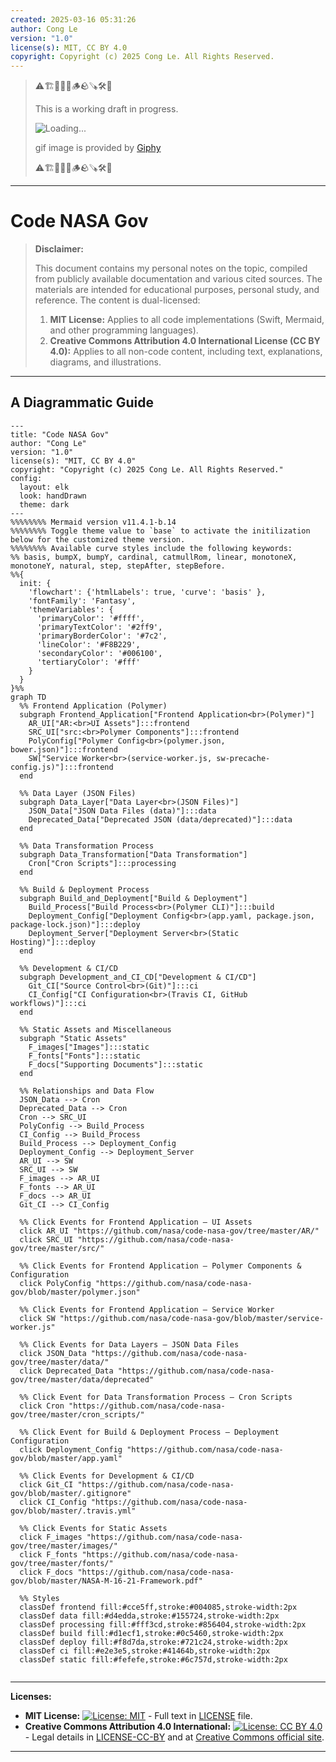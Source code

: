 ```yaml
---
created: 2025-03-16 05:31:26
author: Cong Le
version: "1.0"
license(s): MIT, CC BY 4.0
copyright: Copyright (c) 2025 Cong Le. All Rights Reserved.
---
```



> ⚠️🏗️🚧🦺🧱🪵🪨🪚🛠️👷
> 
> This is a working draft in progress.
> 
> ![Loading...](https://media0.giphy.com/media/v1.Y2lkPTc5MGI3NjExZTM4ejZwZTh2YmRyN2E1OHRvZzVvZHVqYzU5N3lkZW1vNGJwc3J0YiZlcD12MV9pbnRlcm5hbF9naWZfYnlfaWQmY3Q9Zw/iIqmM5tTjmpOB9mpbn/giphy.gif)
> 
> gif image is provided by [Giphy](https://giphy.com)
> 
> ⚠️🏗️🚧🦺🧱🪵🪨🪚🛠️👷

----


# Code NASA Gov
> **Disclaimer:**
>
> This document contains my personal notes on the topic,
> compiled from publicly available documentation and various cited sources.
> The materials are intended for educational purposes, personal study, and reference.
> The content is dual-licensed:
> 1. **MIT License:** Applies to all code implementations (Swift, Mermaid, and other programming languages).
> 2. **Creative Commons Attribution 4.0 International License (CC BY 4.0):** Applies to all non-code content, including text, explanations, diagrams, and illustrations.
---


## A Diagrammatic Guide 


```mermaid
---
title: "Code NASA Gov"
author: "Cong Le"
version: "1.0"
license(s): "MIT, CC BY 4.0"
copyright: "Copyright (c) 2025 Cong Le. All Rights Reserved."
config:
  layout: elk
  look: handDrawn
  theme: dark
---
%%%%%%%% Mermaid version v11.4.1-b.14
%%%%%%%% Toggle theme value to `base` to activate the initilization below for the customized theme version.
%%%%%%%% Available curve styles include the following keywords:
%% basis, bumpX, bumpY, cardinal, catmullRom, linear, monotoneX, monotoneY, natural, step, stepAfter, stepBefore.
%%{
  init: {
    'flowchart': {'htmlLabels': true, 'curve': 'basis' },
    'fontFamily': 'Fantasy',
    'themeVariables': {
      'primaryColor': '#ffff',
      'primaryTextColor': '#2ff9',
      'primaryBorderColor': '#7c2',
      'lineColor': '#F8B229',
      'secondaryColor': '#006100',
      'tertiaryColor': '#fff'
    }
  }
}%%
graph TD
  %% Frontend Application (Polymer)
  subgraph Frontend_Application["Frontend Application<br>(Polymer)"]
    AR_UI["AR:<br>UI Assets"]:::frontend
    SRC_UI["src:<br>Polymer Components"]:::frontend
    PolyConfig["Polymer Config<br>(polymer.json, bower.json)"]:::frontend
    SW["Service Worker<br>(service-worker.js, sw-precache-config.js)"]:::frontend
  end

  %% Data Layer (JSON Files)
  subgraph Data_Layer["Data Layer<br>(JSON Files)"]
    JSON_Data["JSON Data Files (data)"]:::data
    Deprecated_Data["Deprecated JSON (data/deprecated)"]:::data
  end

  %% Data Transformation Process
  subgraph Data_Transformation["Data Transformation"]
    Cron["Cron Scripts"]:::processing
  end

  %% Build & Deployment Process
  subgraph Build_and_Deployment["Build & Deployment"]
    Build_Process["Build Process<br>(Polymer CLI)"]:::build
    Deployment_Config["Deployment Config<br>(app.yaml, package.json, package-lock.json)"]:::deploy
    Deployment_Server["Deployment Server<br>(Static Hosting)"]:::deploy
  end

  %% Development & CI/CD
  subgraph Development_and_CI_CD["Development & CI/CD"]
    Git_CI["Source Control<br>(Git)"]:::ci
    CI_Config["CI Configuration<br>(Travis CI, GitHub workflows)"]:::ci
  end

  %% Static Assets and Miscellaneous
  subgraph "Static Assets"
    F_images["Images"]:::static
    F_fonts["Fonts"]:::static
    F_docs["Supporting Documents"]:::static
  end

  %% Relationships and Data Flow
  JSON_Data --> Cron
  Deprecated_Data --> Cron
  Cron --> SRC_UI
  PolyConfig --> Build_Process
  CI_Config --> Build_Process
  Build_Process --> Deployment_Config
  Deployment_Config --> Deployment_Server
  AR_UI --> SW
  SRC_UI --> SW
  F_images --> AR_UI
  F_fonts --> AR_UI
  F_docs --> AR_UI
  Git_CI --> CI_Config

  %% Click Events for Frontend Application – UI Assets
  click AR_UI "https://github.com/nasa/code-nasa-gov/tree/master/AR/"
  click SRC_UI "https://github.com/nasa/code-nasa-gov/tree/master/src/"

  %% Click Events for Frontend Application – Polymer Components & Configuration
  click PolyConfig "https://github.com/nasa/code-nasa-gov/blob/master/polymer.json"

  %% Click Events for Frontend Application – Service Worker
  click SW "https://github.com/nasa/code-nasa-gov/blob/master/service-worker.js"

  %% Click Events for Data Layers – JSON Data Files
  click JSON_Data "https://github.com/nasa/code-nasa-gov/tree/master/data/"
  click Deprecated_Data "https://github.com/nasa/code-nasa-gov/tree/master/data/deprecated"

  %% Click Event for Data Transformation Process – Cron Scripts
  click Cron "https://github.com/nasa/code-nasa-gov/tree/master/cron_scripts/"

  %% Click Event for Build & Deployment Process – Deployment Configuration
  click Deployment_Config "https://github.com/nasa/code-nasa-gov/blob/master/app.yaml"

  %% Click Events for Development & CI/CD
  click Git_CI "https://github.com/nasa/code-nasa-gov/blob/master/.gitignore"
  click CI_Config "https://github.com/nasa/code-nasa-gov/blob/master/.travis.yml"

  %% Click Events for Static Assets
  click F_images "https://github.com/nasa/code-nasa-gov/tree/master/images/"
  click F_fonts "https://github.com/nasa/code-nasa-gov/tree/master/fonts/"
  click F_docs "https://github.com/nasa/code-nasa-gov/blob/master/NASA-M-16-21-Framework.pdf"

  %% Styles
  classDef frontend fill:#cce5ff,stroke:#004085,stroke-width:2px
  classDef data fill:#d4edda,stroke:#155724,stroke-width:2px
  classDef processing fill:#fff3cd,stroke:#856404,stroke-width:2px
  classDef build fill:#d1ecf1,stroke:#0c5460,stroke-width:2px
  classDef deploy fill:#f8d7da,stroke:#721c24,stroke-width:2px
  classDef ci fill:#e2e3e5,stroke:#41464b,stroke-width:2px
  classDef static fill:#fefefe,stroke:#6c757d,stroke-width:2px


```





---
**Licenses:**

- **MIT License:**  [![License: MIT](https://img.shields.io/badge/License-MIT-yellow.svg)](LICENSE) - Full text in [LICENSE](LICENSE) file.
- **Creative Commons Attribution 4.0 International:** [![License: CC BY 4.0](https://licensebuttons.net/l/by/4.0/88x31.png)](LICENSE-CC-BY) - Legal details in [LICENSE-CC-BY](LICENSE-CC-BY) and at [Creative Commons official site](http://creativecommons.org/licenses/by/4.0/).

---
